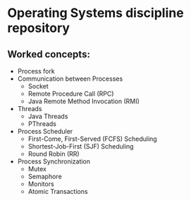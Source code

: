 # Operating Systems discipline repository

## Worked concepts:
- Process fork
- Communication between Processes
     * Socket
     * Remote Procedure Call (RPC)
     * Java Remote Method Invocation (RMI)
- Threads
     * Java Threads
     * PThreads
- Process Scheduler
     * First-Come, First-Served (FCFS) Scheduling
     * Shortest-Job-First (SJF) Scheduling
     * Round Robin (RR)
- Process Synchronization
     * Mutex
     * Semaphore
     * Monitors
     * Atomic Transactions 